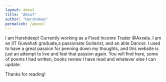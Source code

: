 ```yaml
---
layout: about
title: "About"
author: "Harshdeep"
permalink: /about/
---
```


I am Harshdeep! Currently working as a Fixed Income Trader @Axxela. I am an IIT Guwahati graduate,a passionate Guitarist, and an able Dancer. I used to have a great passion for penning down my thoughts, and this website is just an attempt to live and feel that passion again. You will find here, some of poems I had written, books review I have read and whatever else I can update.

Thanks for reading!
